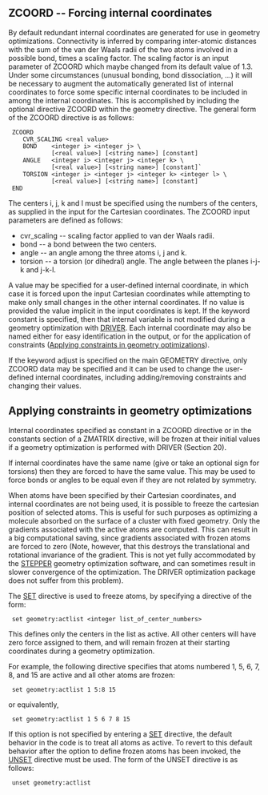 ## ZCOORD -- Forcing internal coordinates

By default redundant internal coordinates are generated for use in
geometry optimizations. Connectivity is inferred by comparing
inter-atomic distances with the sum of the van der Waals radii of the
two atoms involved in a possible bond, times a scaling factor. The
scaling factor is an input parameter of ZCOORD which maybe changed from
its default value of 1.3. Under some circumstances (unusual bonding,
bond dissociation, ...) it will be necessary to augment the
automatically generated list of internal coordinates to force some
specific internal coordinates to be included in among the internal
coordinates. This is accomplished by including the optional directive
ZCOORD within the geometry directive. The general form of the ZCOORD
directive is as
follows:
```
 ZCOORD  
    CVR_SCALING <real value>  
    BOND    <integer i> <integer j> \  
            [<real value>] [<string name>] [constant]  
    ANGLE   <integer i> <integer j> <integer k> \  
            [<real value>] [<string name>] [constant]` 
    TORSION <integer i> <integer j> <integer k> <integer l> \  
            [<real value>] [<string name>] [constant]  
 END
```
The centers i, j, k and l must be specified using the numbers of the
centers, as supplied in the input for the Cartesian coordinates. The
ZCOORD input parameters are defined as follows:

  - cvr\_scaling -- scaling factor applied to van der Waals radii.
  - bond -- a bond between the two centers.
  - angle -- an angle among the three atoms i, j and k.
  - torsion -- a torsion (or dihedral) angle. The angle between the
    planes i-j-k and j-k-l.

A value may be specified for a user-defined internal coordinate, in
which case it is forced upon the input Cartesian coordinates while
attempting to make only small changes in the other internal coordinates.
If no value is provided the value implicit in the input coordinates is
kept. If the keyword constant is specified, then that internal variable
is not modified during a geometry optimization with
[DRIVER](Geometry-Optimization#Geometry_Optimization_with_DRIVER "wikilink").
Each internal coordinate may also be named either for easy
identification in the output, or for the application of constraints
([Applying constraints in geometry
optimizations](#Applying_constraints_in_geometry_optimizations "wikilink")).

If the keyword adjust is specified on the main GEOMETRY directive, only
ZCOORD data may be specified and it can be used to change the
user-defined internal coordinates, including adding/removing constraints
and changing their values.

## Applying constraints in geometry optimizations

Internal coordinates specified as constant in a ZCOORD directive or in
the constants section of a ZMATRIX directive, will be frozen at their
initial values if a geometry optimization is performed with DRIVER
(Section 20).

If internal coordinates have the same name (give or take an optional
sign for torsions) then they are forced to have the same value. This may
be used to force bonds or angles to be equal even if they are not
related by symmetry.

When atoms have been specified by their Cartesian coordinates, and
internal coordinates are not being used, it is possible to freeze the
cartesian position of selected atoms. This is useful for such purposes
as optimizing a molecule absorbed on the surface of a cluster with fixed
geometry. Only the gradients associated with the active atoms are
computed. This can result in a big computational saving, since gradients
associated with frozen atoms are forced to zero (Note, however, that
this destroys the translational and rotational invariance of the
gradient. This is not yet fully accommodated by the
[STEPPER](Geometry_Optimization#Geometry_Optimization_with_STEPPER "wikilink")
geometry optimization software, and can sometimes result in slower
convergence of the optimization. The DRIVER optimization package does
not suffer from this problem).

The [SET](Top-level#SET "wikilink") directive is used to freeze atoms,
by specifying a directive of the form:
```
 set geometry:actlist <integer list_of_center_numbers>
```
This defines only the centers in the list as active. All other centers
will have zero force assigned to them, and will remain frozen at their
starting coordinates during a geometry optimization.

For example, the following directive specifies that atoms numbered 1, 5,
6, 7, 8, and 15 are active and all other atoms are frozen:
```
 set geometry:actlist 1 5:8 15
```
or equivalently,
```
 set geometry:actlist 1 5 6 7 8 15
```
If this option is not specified by entering a [SET](SET "wikilink")
directive, the default behavior in the code is to treat all atoms as
active. To revert to this default behavior after the option to define
frozen atoms has been invoked, the [UNSET](UNSET "wikilink") directive
must be used. The form of the UNSET directive is as follows:
```
 unset geometry:actlist
```